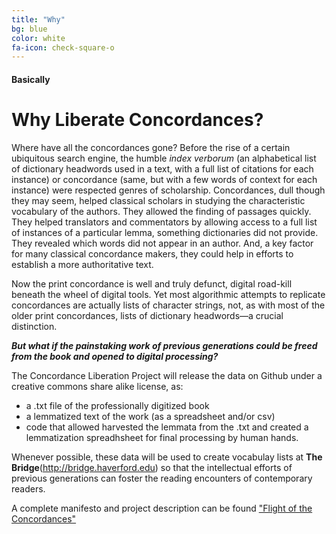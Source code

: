 ```yaml
---
title: "Why"
bg: blue
color: white
fa-icon: check-square-o
---
```


#### Basically

# Why Liberate Concordances?

Where have all the concordances gone? Before the rise of a certain ubiquitous search engine, the humble *index verborum* (an alphabetical list of dictionary headwords used in a text, with a full list of citations for each instance) or concordance (same, but with a few words of context for each instance) were respected genres of scholarship. Concordances, dull though they may seem, helped classical scholars in studying the characteristic vocabulary of the authors. They allowed the finding of passages quickly. They helped translators and commentators by allowing access to a full list of instances of a particular lemma, something dictionaries did not provide. They revealed which words did not appear in an author. And, a key factor for many classical concordance makers, they could help in efforts to establish a more authoritative text. 

Now the print concordance is well and truly defunct, digital road-kill beneath the wheel of digital tools. Yet most algorithmic attempts to replicate concordances are actually lists of character strings, not, as with most of the older print concordances, lists of dictionary headwords—a crucial distinction.

***But what if the painstaking work of previous generations could be freed from the book and opened to digital processing?***

The Concordance Liberation Project will release the data on Github under a creative commons share alike license, as: 
- a .txt file of the professionally digitized book
- a lemmatized text of the work (as a spreadsheet and/or csv)
- code that allowed harvested the lemmata from the .txt and created a lemmatization spreadhsheet for final processing by human hands.

Whenever possible, these data will be used to create vocabulay lists at **The Bridge**(http://bridge.haverford.edu) so that the intellectual efforts of previous generations can foster the reading encounters of contemporary readers.	

A complete manifesto and project description can be found ["Flight of the Concordances"](https://classicalstudies.org/scs-blog/christopher-francese/blog-flight-concordances-resurrecting-classical-concordance-online)


